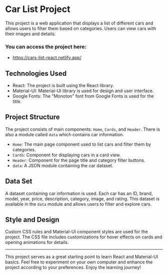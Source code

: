# Car List Project

This project is a web application that displays a list of different cars and allows users to filter them based on categories. Users can view cars with their images and details.

### You can access the project here:

- https://cars-list-react.netlify.app/

## Technologies Used

- React: The project is built using the React library.
- Material-UI: Material-UI library is used for design and user interface.
- Google Fonts: The "Monoton" font from Google Fonts is used for the title.



## Project Structure

The project consists of main components: `Home`, `Cards`, and `Header`. There is also a module called `data` which contains car information.

- `Home`: The main page component used to list cars and filter them by categories.
- `Cards`: Component for displaying cars in a card view.
- `Header`: Component for the page title and category filter buttons.
- `data`: A JSON module containing the car dataset.

## Data Set

A dataset containing car information is used. Each car has an ID, brand, model, year, price, description, category, image, and rating. This dataset is available in the `data` module and allows users to filter and explore cars.

## Style and Design

Custom CSS rules and Material-UI component styles are used for the project. The CSS file includes customizations for hover effects on cards and opening animations for details.

---

This project serves as a great starting point to learn React and Material-UI basics. Feel free to experiment on your own computer and enhance the project according to your preferences. Enjoy the learning journey!
